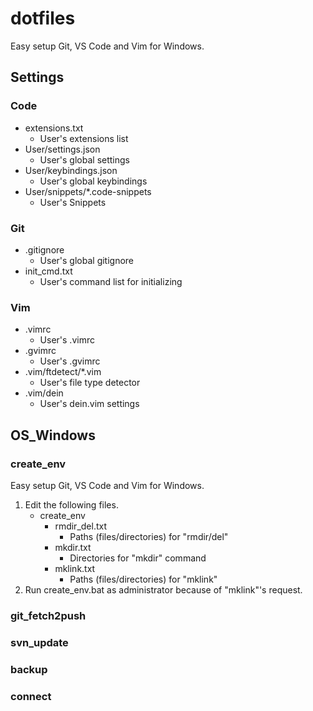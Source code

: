# dotfiles

Easy setup Git, VS Code and Vim for Windows.

## Settings

### Code

* extensions.txt
    * User's extensions list
* User/settings.json
    * User's global settings
* User/keybindings.json
    * User's global keybindings
* User/snippets/*.code-snippets
    * User's Snippets

### Git

* .gitignore
    * User's global gitignore
* init_cmd.txt
    * User's command list for initializing

### Vim

* .vimrc
    * User's .vimrc
* .gvimrc
    * User's .gvimrc
* .vim/ftdetect/*.vim
    * User's file type detector
* .vim/dein
    * User's dein.vim settings

## OS_Windows

### create_env

Easy setup Git, VS Code and Vim for Windows.

1. Edit the following files.
    * create_env
        * rmdir_del.txt
            * Paths (files/directories) for "rmdir/del"
        * mkdir.txt
            * Directories for "mkdir" command
        * mklink.txt
            * Paths (files/directories) for "mklink"
1. Run create_env.bat as administrator because of "mklink"'s request.

### git_fetch2push

### svn_update

### backup

### connect
